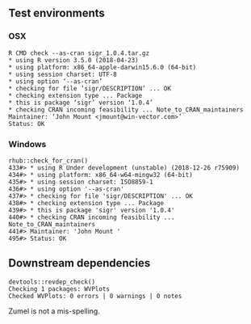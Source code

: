 

## Test environments

### OSX

    R CMD check --as-cran sigr_1.0.4.tar.gz 
    * using R version 3.5.0 (2018-04-23)
    * using platform: x86_64-apple-darwin15.6.0 (64-bit)
    * using session charset: UTF-8
    * using option ‘--as-cran’
    * checking for file ‘sigr/DESCRIPTION’ ... OK
    * checking extension type ... Package
    * this is package ‘sigr’ version ‘1.0.4’
    * checking CRAN incoming feasibility ... Note_to_CRAN_maintainers
    Maintainer: ‘John Mount <jmount@win-vector.com>’
    Status: OK

### Windows

    rhub::check_for_cran()
    433#> * using R Under development (unstable) (2018-12-26 r75909)
    434#> * using platform: x86_64-w64-mingw32 (64-bit)
    435#> * using session charset: ISO8859-1
    436#> * using option '--as-cran'
    437#> * checking for file 'sigr/DESCRIPTION' ... OK
    438#> * checking extension type ... Package
    439#> * this is package 'sigr' version '1.0.4'
    440#> * checking CRAN incoming feasibility ... Note_to_CRAN_maintainers
    441#> Maintainer: 'John Mount '
    495#> Status: OK


## Downstream dependencies

    devtools::revdep_check()
    Checking 1 packages: WVPlots
    Checked WVPlots: 0 errors | 0 warnings | 0 notes

Zumel is not a mis-spelling.

